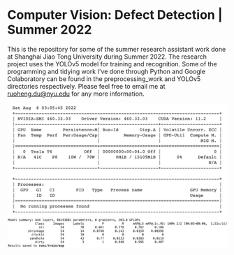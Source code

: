 # Computer Vision: Defect Detection | Summer 2022
This is the repository for some of the summer research assistant work done at Shanghai Jiao Tong University during Summer 2022. The research project uses the YOLOv5 model for training and recognition. Some of the programming and tidying work I've done through Python and Google Colaboratory can be found in the preprocessing_work and YOLOv5 directories respectively. Please feel free to email me at ruoheng.du@nyu.edu for any more information.


<img width="600" alt="processing_img_1" src="https://github.com/ruoheng-du/computer-vision-defect-detection/raw/main/assets/processing_img_1.png">

<img width="800" alt="processing_img_2" src="https://github.com/ruoheng-du/computer-vision-defect-detection/raw/main/assets/processing_img_2.png">
